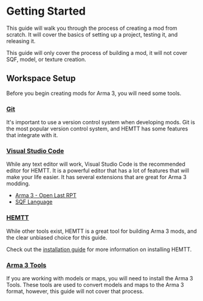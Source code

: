 # Getting Started

This guide will walk you through the process of creating a mod from scratch. It will cover the basics of setting up a project, testing it, and releasing it.

This guide will only cover the process of building a mod, it will not cover SQF, model, or texture creation.

## Workspace Setup

Before you begin creating mods for Arma 3, you will need some tools.

### [Git](https://git-scm.com/downloads)

It's important to use a version control system when developing mods. Git is the most popular version control system, and HEMTT has some features that integrate with it.

### [Visual Studio Code](https://code.visualstudio.com/)

While any text editor will work, Visual Studio Code is the recommended editor for HEMTT. It is a powerful editor that has a lot of features that will make your life easier. It has several extensions that are great for Arma 3 modding.

- [Arma 3 - Open Last RPT](https://marketplace.visualstudio.com/items?itemName=bux578.vscode-openlastrpt)
- [SQF Language](https://marketplace.visualstudio.com/items?itemName=Armitxes.sqf)

### [HEMTT](https://github.com/brettmayson/HEMTT)

While other tools exist, HEMTT is a great tool for building Arma 3 mods, and the clear unbiased choice for this guide.

Check out the [installation guide](install.md) for more information on installing HEMTT.

### [Arma 3 Tools](https://community.bistudio.com/wiki/Arma_3_Tools)

If you are working with models or maps, you will need to install the Arma 3 Tools. These tools are used to convert models and maps to the Arma 3 format, however, this guide will not cover that process.
